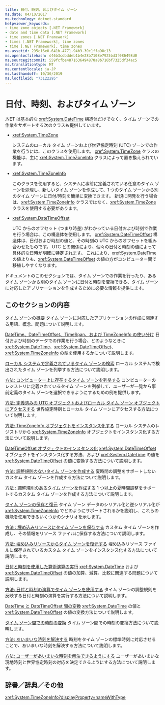 ```yaml
---
title: 日付、時刻、およびタイム ゾーン
ms.date: 04/10/2017
ms.technology: dotnet-standard
helpviewer_keywords:
- time zone objects [.NET Framework]
- date and time data [.NET Framework]
- time zones [.NET Framework]
- times [.NET Framework], time zones
- time [.NET Framework], time zones
ms.assetid: 295c16e0-641b-4771-94b3-39c1ffa98c13
ms.openlocfilehash: d46b3cdbddeb1b4e28b7108e7925bd3f086498d0
ms.sourcegitcommit: 559fcfbe4871636494870a8b716bf7325df34ac5
ms.translationtype: MT
ms.contentlocale: ja-JP
ms.lasthandoff: 10/30/2019
ms.locfileid: "73122295"
---
```

# <a name="dates-times-and-time-zones"></a>日付、時刻、およびタイム ゾーン

.NET は基本的な <xref:System.DateTime> 構造体だけでなく、タイム ゾーンでの作業をサポートする次のクラスも提供しています。

* <xref:System.TimeZone>

  システムのローカル タイム ゾーンおよび世界協定時刻 (UTC) ゾーンでの作業を行うには、このクラスを使用します。 <xref:System.TimeZone> クラスの機能は、主に <xref:System.TimeZoneInfo> クラスによって置き換えられています。

* <xref:System.TimeZoneInfo>

  このクラスを使用すると、システムに事前に定義されている任意のタイム ゾーンを処理し、新しいタイム ゾーンを作成して、1 つのタイム ゾーンから別のタイム ゾーンに日付/時刻を簡単に変換できます。 新規に開発を行う場合は、<xref:System.TimeZoneInfo> クラスではなく、<xref:System.TimeZone> クラスを使用する必要があります。

* <xref:System.DateTimeOffset>

  UTC からのオフセット (つまり時差) がわかっている日付および時刻で作業を行う場合は、この構造体を使用します。 <xref:System.DateTimeOffset> 構造体は、日付および時刻の値と、その時刻の UTC からのオフセットを組み合わせたものです。 UTC との関係により、個々の日付と時刻の値によって具体的な日時が明確に特定されます。 これにより、<xref:System.DateTime> の値よりも、<xref:System.DateTimeOffset> の値の方がコンピューター間で移植しやすくなります。

ドキュメントのこのセクションでは、タイム ゾーンでの作業を行ったり、あるタイム ゾーンから別のタイム ゾーンに日付と時刻を変換できる、タイム ゾーンに対応したアプリケーションを作成するために必要な情報を提供します。

## <a name="in-this-section"></a>このセクションの内容

[タイム ゾーンの概要](../../../docs/standard/datetime/time-zone-overview.md) タイム ゾーンに対応したアプリケーションの作成に関連する用語、概念、問題について説明します。

[DateTime、DateTimeOffset、TimeSpan、および TimeZoneInfo の使い分け](../../../docs/standard/datetime/choosing-between-datetime.md) 日付および時刻のデータでの作業を行う場合、どのようなときに <xref:System.DateTime>、<xref:System.DateTimeOffset>、<xref:System.TimeZoneInfo> の型を使用するかについて説明します。

[ローカル システムで定義されているタイム ゾーンの検索](../../../docs/standard/datetime/finding-the-time-zones-on-local-system.md) ローカル システムで検出されたタイム ゾーンを列挙する方法について説明します。

[方法: コンピューター上に存在するタイム ゾーンを列挙する](../../../docs/standard/datetime/enumerate-time-zones.md) コンピューターのレジストリに定義されているタイム ゾーンを列挙して、ユーザーが一覧から事前定義のタイム ゾーンを選択できるようにするための例を提供します。

[方法: 定義済みの UTC オブジェクトおよびローカル タイム ゾーン オブジェクトにアクセスする](../../../docs/standard/datetime/access-utc-and-local.md) 世界協定時刻とローカル タイム ゾーンにアクセスする方法について説明します。

[方法: TimeZoneInfo オブジェクトをインスタンス化する](../../../docs/standard/datetime/instantiate-time-zone-info.md) ローカル システムのレジストリから <xref:System.TimeZoneInfo> オブジェクトをインスタンス化する方法について説明します。

[DateTimeOffset オブジェクトのインスタンス化](../../../docs/standard/datetime/instantiating-a-datetimeoffset-object.md) <xref:System.DateTimeOffset> オブジェクトをインスタンス化する方法、および <xref:System.DateTime> の値を <xref:System.DateTimeOffset> の値に変換する方法について説明します。

[方法: 調整規則のないタイム ゾーンを作成する](../../../docs/standard/datetime/create-time-zones-without-adjustment-rules.md) 夏時間の調整をサポートしないカスタム タイム ゾーンを作成する方法について説明します。

[方法 : 調整規則のあるタイム ゾーンを作成する](../../../docs/standard/datetime/create-time-zones-with-adjustment-rules.md) 1 つ以上の夏時間調整をサポートするカスタム タイム ゾーンを作成する方法について説明します。

[タイム ゾーンの保存と復元](../../../docs/standard/datetime/saving-and-restoring-time-zones.md) タイム ゾーン データのシリアル化と逆シリアル化が <xref:System.TimeZoneInfo> でどのようにサポートされるかを説明し、これらの機能を使用できるいくつかのシナリオを示します。

[方法 : 埋め込みリソースにタイム ゾーンを保存する](../../../docs/standard/datetime/save-time-zones-to-an-embedded-resource.md) カスタム タイム ゾーンを作成し、その情報をリソース ファイルに保存する方法について説明します。

[方法: 埋め込みリソースからタイム ゾーンを復元する](../../../docs/standard/datetime/restore-time-zones-from-an-embedded-resource.md) 埋め込みリソース ファイルに保存されているカスタム タイム ゾーンをインスタンス化する方法について説明します。

[日付と時刻を使用した算術演算の実行](../../../docs/standard/datetime/performing-arithmetic-operations.md) <xref:System.DateTime> および <xref:System.DateTimeOffset> の値の加算、減算、比較に関連する問題について説明します。

[方法: 日付と時刻の演算でタイム ゾーンを使用する](../../../docs/standard/datetime/use-time-zones-in-arithmetic.md) タイム ゾーンの調整規則を反映する日付と時刻の演算を実行する方法について説明します。

[DateTime と DateTimeOffset 間の変換](../../../docs/standard/datetime/converting-between-datetime-and-offset.md) <xref:System.DateTime> の値と <xref:System.DateTimeOffset> の値の変換方法について説明します。

[タイム ゾーン間での時刻の変換](../../../docs/standard/datetime/converting-between-time-zones.md) タイム ゾーン間での時刻の変換方法について説明します。

[方法: あいまいな時刻を解決する](../../../docs/standard/datetime/resolve-ambiguous-times.md) 時刻をタイム ゾーンの標準時刻に対応させることで、あいまいな時刻を解決する方法について説明します。

[方法: ユーザーがあいまいな時刻を解決できるようにする](../../../docs/standard/datetime/let-users-resolve-ambiguous-times.md) ユーザーがあいまいな現地時刻と世界協定時刻の対応を決定できるようにする方法について説明します。

## <a name="reference"></a>辞書／辞典／その他

<xref:System.TimeZoneInfo?displayProperty=nameWithType>
